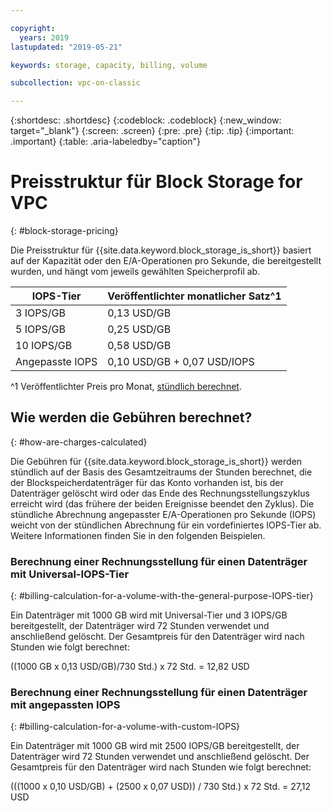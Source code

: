 ```yaml
---

copyright:
  years: 2019
lastupdated: "2019-05-21"

keywords: storage, capacity, billing, volume

subcollection: vpc-on-classic

---
```


{:shortdesc: .shortdesc}
{:codeblock: .codeblock}
{:new_window: target="_blank"}
{:screen: .screen}
{:pre: .pre}
{:tip: .tip}
{:important: .important}
{:table: .aria-labeledby="caption"}

# Preisstruktur für Block Storage for VPC
{: #block-storage-pricing}

Die Preisstruktur für {{site.data.keyword.block_storage_is_short}} basiert auf der Kapazität oder den E/A-Operationen pro Sekunde, die bereitgestellt wurden, und hängt vom jeweils gewählten Speicherprofil ab. 

| IOPS-Tier  | Veröffentlichter monatlicher Satz^1 |
|------------|--------------|
|  3 IOPS/GB |  0,13 USD/GB |
|  5 IOPS/GB |  0,25 USD/GB |
| 10 IOPS/GB |  0,58 USD/GB |
| Angepasste IOPS| 0,10 USD/GB + 0,07 USD/IOPS |

^1 Veröffentlichter Preis pro Monat, [stündlich berechnet](#how-are-charges-calculated).

## Wie werden die Gebühren berechnet?
{: #how-are-charges-calculated}

Die Gebühren für {{site.data.keyword.block_storage_is_short}} werden stündlich auf der Basis des Gesamtzeitraums der Stunden berechnet, die der Blockspeicherdatenträger für das Konto vorhanden ist, bis der Datenträger gelöscht wird oder das Ende des Rechnungsstellungszyklus erreicht wird (das frühere der beiden Ereignisse beendet den Zyklus). Die stündliche Abrechnung angepasster E/A-Operationen pro Sekunde (IOPS) weicht von der stündlichen Abrechnung für ein vordefiniertes IOPS-Tier ab. Weitere Informationen finden Sie in den folgenden Beispielen.

### Berechnung einer Rechnungsstellung für einen Datenträger mit Universal-IOPS-Tier
{: #billing-calculation-for-a-volume-with-the-general-purpose-IOPS-tier}

Ein Datenträger mit 1000 GB wird mit Universal-Tier und 3 IOPS/GB bereitgestellt, der Datenträger wird 72 Stunden verwendet und anschließend gelöscht. Der Gesamtpreis für den Datenträger wird nach Stunden wie folgt berechnet:

((1000 GB x 0,13 USD/GB)/730 Std.) x 72 Std. = 12,82 USD

### Berechnung einer Rechnungsstellung für einen Datenträger mit angepassten IOPS
{: #billing-calculation-for-a-volume-with-custom-IOPS}

Ein Datenträger mit 1000 GB wird mit 2500 IOPS/GB bereitgestellt, der Datenträger wird 72 Stunden verwendet und anschließend gelöscht. Der Gesamtpreis für den Datenträger wird nach Stunden wie folgt berechnet:

(((1000 x 0,10 USD/GB) + (2500 x 0,07 USD)) / 730 Std.) x 72 Std. = 27,12 USD
